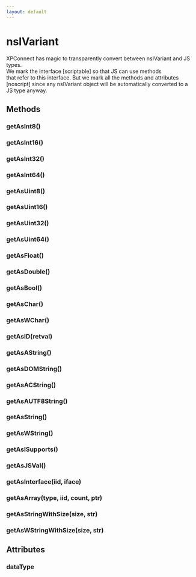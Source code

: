 ```yaml
---
layout: default
---
```


# nsIVariant #
  
XPConnect has magic to transparently convert between nsIVariant and JS types.  
We mark the interface [scriptable] so that JS can use methods  
that refer to this interface. But we mark all the methods and attributes  
[noscript] since any nsIVariant object will be automatically converted to a  
JS type anyway.  
  

## Methods ##

### getAsInt8() ###

### getAsInt16() ###

### getAsInt32() ###

### getAsInt64() ###

### getAsUint8() ###

### getAsUint16() ###

### getAsUint32() ###

### getAsUint64() ###

### getAsFloat() ###

### getAsDouble() ###

### getAsBool() ###

### getAsChar() ###

### getAsWChar() ###

### getAsID(retval) ###

### getAsAString() ###

### getAsDOMString() ###

### getAsACString() ###

### getAsAUTF8String() ###

### getAsString() ###

### getAsWString() ###

### getAsISupports() ###

### getAsJSVal() ###

### getAsInterface(iid, iface) ###

### getAsArray(type, iid, count, ptr) ###

### getAsStringWithSize(size, str) ###

### getAsWStringWithSize(size, str) ###

## Attributes ##

### dataType ###
